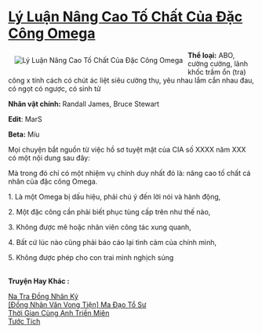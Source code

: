 <a href="https://utruyen.com/ly-luan-nang-cao-to-chat-cua-dac-cong-omega/19043/" title="Lý Luận Nâng Cao Tố Chất Của Đặc Công Omega"><h1>Lý Luận Nâng Cao Tố Chất Của Đặc Công Omega</h1></a><div style="display:table"><img align="right" style="float: left; padding: 10px;" src="https://utruyen.com/images/story/200x260/ly-luan-nang-cao-to-chat-cua-dac-cong-omega.jpg" alt="Lý Luận Nâng Cao Tố Chất Của Đặc Công Omega"><b>Thể loại:</b> ABO, cường cường, lãnh khốc trầm ổn (tra) công x tính cách có chút ác liệt siêu cường thụ, yêu nhau lắm cắn nhau đau, có ngọt có ngược, có sinh tử <p></p><b>Nhân vật chính: </b>Randall James, Bruce Stewart<p></p><b>Edit</b>: MarS<p></p><b>Beta:</b> Míu<p></p>Mọi chuyện bắt nguồn từ việc hồ sơ tuyệt mật của CIA số XXXX năm XXX có một nội dung sau đây:<p></p>Mà trong đó chỉ có một nhiệm vụ chính duy nhất đó là: nâng cao tố chất cá nhân của đặc công Omega.<p></p>1. Là một Omega bị dấu hiệu, phải chú ý đến lời nói và hành động,  <p></p>2. Một đặc công cần phải biết phục tùng cấp trên như thế nào, <p></p>3. Không được mê hoặc nhân viên công tác xung quanh, <p></p>4. Bất cứ lúc nào cũng phải báo cáo lại tình cảm của chính mình, <p></p>5. Không được phép cho con trai mình nghịch súng </div><p><br><b>Truyện Hay Khác :</b></p><a href="https://utruyen.com/na-tra-dong-nhan-ky/19050/" alt="Na Tra Đồng Nhân Ký">Na Tra Đồng Nhân Ký</a><br/><a href="https://github.com/quanluxury/ngontinh_sac/tree/master/truyenhay/19522/" alt="[Đồng Nhân Văn Vong Tiện] Ma Đạo Tổ Sư">[Đồng Nhân Văn Vong Tiện] Ma Đạo Tổ Sư</a><br/><a href="https://truyenngontinhay.wordpress.com/2019/10/03/thoi-gian-cung-anh-trien-mien/" alt="Thời Gian Cùng Anh Triền Miên">Thời Gian Cùng Anh Triền Miên</a><br/><a href="https://truyenhot2020.wordpress.com/2019/12/11/tuoc-tich/" alt="Tước Tích">Tước Tích</a><br/>